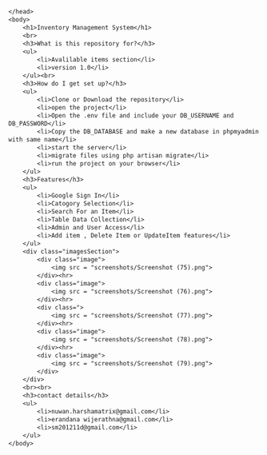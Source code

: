 <html>
    <head>
        <link rel="stylesheet" href="https://stackpath.bootstrapcdn.com/bootstrap/4.4.1/css/bootstrap.min.css" integrity="sha384-Vkoo8x4CGsO3+Hhxv8T/Q5PaXtkKtu6ug5TOeNV6gBiFeWPGFN9MuhOf23Q9Ifjh" crossorigin="anonymous">
        
    </head>
    <body>
        <h1>Inventory Management System</h1>
        <br>
        <h3>What is this repository for?</h3>
        <ul>
            <li>Avalilable items section</li>
            <li>version 1.0</li>
        </ul><br>
        <h3>How do I get set up?</h3>
        <ul>
            <li>Clone or Download the repository</li>
            <li>open the project</li>
            <li>Open the .env file and include your DB_USERNAME and DB_PASSWORD</li>
            <li>Copy the DB_DATABASE and make a new database in phpmyadmin with same name</li>
            <li>start the server</li>
            <li>migrate files using php artisan migrate</li>
            <li>run the project on your browser</li>
        </ul>
        <h3>Features</h3>
        <ul>
            <li>Google Sign In</li>
            <li>Catogory Selection</li>
            <li>Search For an Item</li>
            <li>Table Data Collection</li>
            <li>Admin and User Access</li>
            <li>Add item , Delete Item or UpdateItem features</li>
        </ul>
        <div class="imagesSection">
            <div class="image">
                <img src = "screenshots/Screenshot (75).png">
            </div><hr>
            <div class="image">
                <img src = "screenshots/Screenshot (76).png">
            </div><hr>
            <div class=">
                <img src = "screenshots/Screenshot (77).png">
            </div><hr>
            <div class="image">
                <img src = "screenshots/Screenshot (78).png">
            </div><hr>
            <div class="image">
                <img src = "screenshots/Screenshot (79).png">
            </div>
        </div>
        <br><br>
        <h3>contact details</h3>
        <ul>
            <li>nuwan.harshamatrix@gmail.com</li>
            <li>erandana wijerathna@gmail.com</li>
            <li>sm201211d@gmail.com</li>
        </ul>
    </body>
</html>
